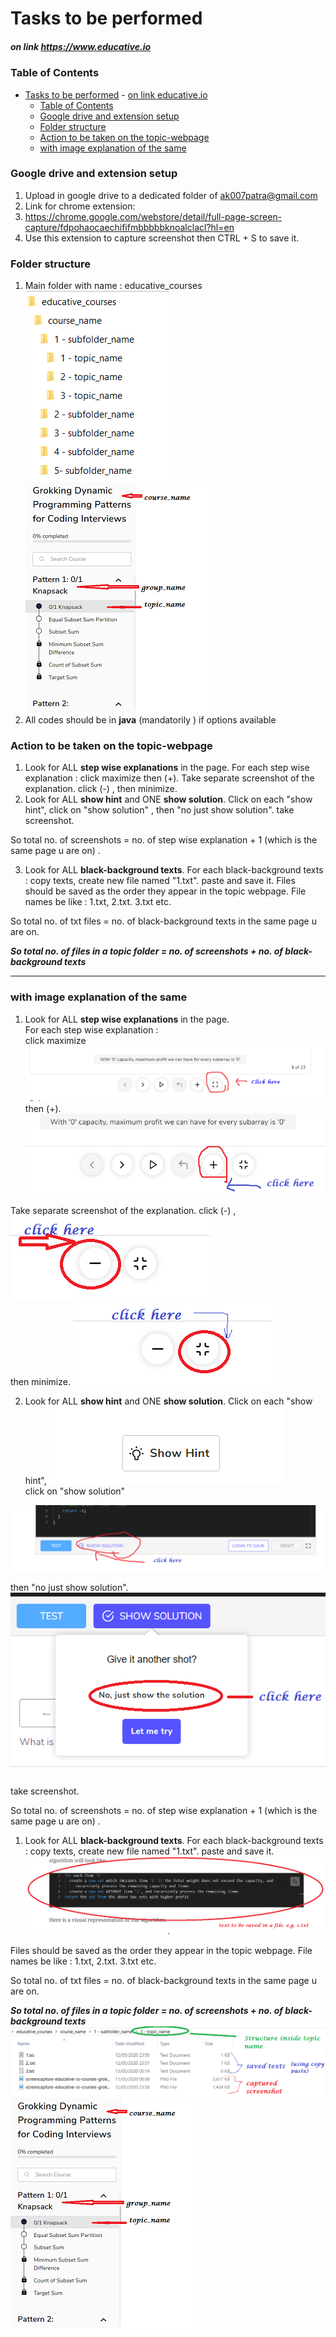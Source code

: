# Tasks to be performed
##### on link https://www.educative.io

### Table of Contents
- [Tasks to be performed](#tasks-to-be-performed)
        - [on link educative.io](#on-link-educativeio)
    - [Table of Contents](#table-of-contents)
    - [Google drive and extension setup](#google-drive-and-extension-setup)
    - [Folder structure](#folder-structure)
    - [Action to be taken on the topic-webpage](#action-to-be-taken-on-the-topic-webpage)
    - [with image explanation of the same](#with-image-explanation-of-the-same)

### Google drive and extension setup

1.	Upload in google drive to a dedicated folder of ak007patra@gmail.com
2.	Link for chrome extension:
3.	 https://chrome.google.com/webstore/detail/full-page-screen-capture/fdpohaocaechififmbbbbbknoalclacl?hl=en
4.	Use this extension to capture screenshot then CTRL + S to save it. 


### Folder structure

1.	Main folder with name : educative_courses
![](./images/instruction_10.png)
![](./images/instruction_8.png)
2.	All codes should be in **java** (mandatorily ) if options available


### Action to be taken on the topic-webpage

1. Look for ALL **step wise explanations** in the page.
For each step wise explanation :  click maximize then (+).  Take separate screenshot of  the explanation. click (-) , then minimize.
2. Look for ALL **show hint** and ONE **show solution**. Click on each "show hint", click on "show solution" , then "no just show solution". take screenshot.

So total no. of screenshots = no. of step wise explanation + 1 (which is the same page u are on) .

3. Look for ALL **black-background texts**. For each black-background texts : copy texts, create new file named "1.txt". paste and save it. 
Files should be saved as the order they appear in the topic webpage. File names be like : 1.txt, 2.txt. 3.txt etc.

So total no. of txt files = no. of black-background texts in the same page u are on.

_**So total no. of files in a topic folder = no. of screenshots +  no. of black-background texts**_

<hr/>

### with image explanation of the same
1. Look for ALL **step wise explanations** in the page.<br/>
For each step wise explanation : <br/> 
click maximize 
![](./images/instruction_1.png)<br/>
then (+).
![](./images/instruction_2.png)<br/>


  Take separate screenshot of  the explanation.
   click (-) , 
![](./images/instruction_3.png)<br/>
   then minimize.
![](./images/instruction_4.png)<br/>

2. Look for ALL **show hint** and ONE **show solution**.
Click on each "show hint",
![](./images/instruction_5.png)<br/>
 click on "show solution" 
 
![](./images/instruction_6.png)<br/>

 then "no just show solution".
![](./images/instruction_7.png)<br/>
 
  take screenshot.

So total no. of screenshots = no. of step wise explanation + 1 (which is the same page u are on) .

1. Look for ALL **black-background texts**. For each black-background texts : copy texts, create new file named "1.txt". paste and save it. 
![](./images/instruction_11.png)<br/>
   
Files should be saved as the order they appear in the topic webpage. File names be like : 1.txt, 2.txt. 3.txt etc.

So total no. of txt files = no. of black-background texts in the same page u are on.

_**So total no. of files in a topic folder = no. of screenshots +  no. of black-background texts**_
![](./images/instruction_9.png)<br/>
![](./images/instruction_8.png)
